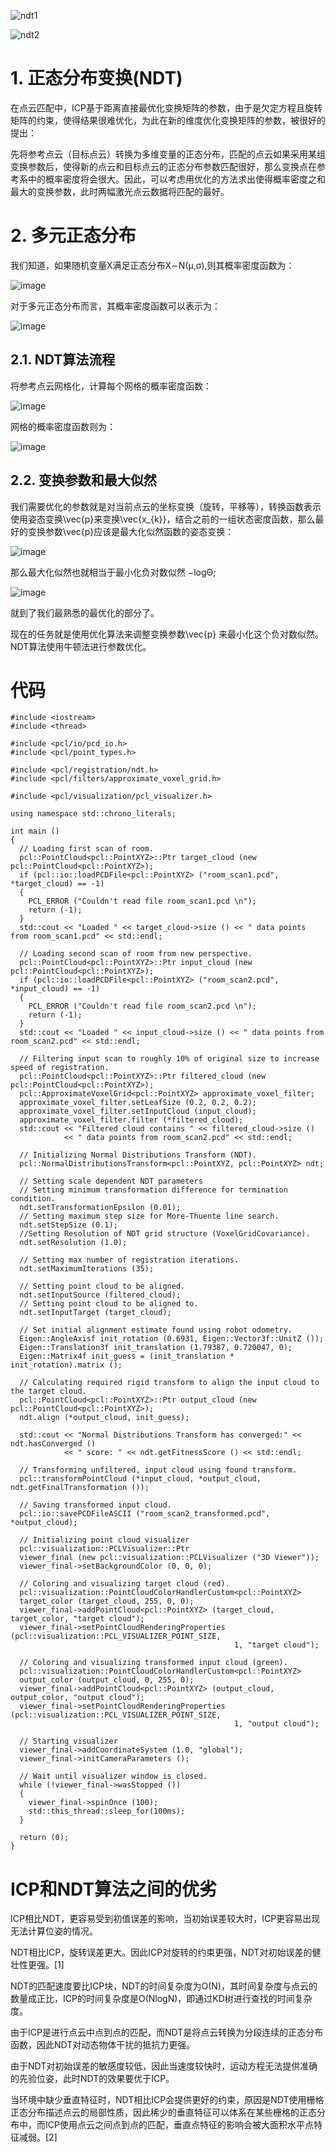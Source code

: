 
![ndt1](https://github.com/countsp/localization/assets/102967883/bd554a41-d743-4736-abe1-7e7b85f86b9d)

![ndt2](https://github.com/countsp/localization/assets/102967883/58c2ecbc-87e8-420c-9673-74cb758c998a)

# 1. 正态分布变换(NDT)

在点云匹配中，ICP基于距离直接最优化变换矩阵的参数，由于是欠定方程且旋转矩阵的约束，使得结果很难优化，为此在新的维度优化变换矩阵的参数，被很好的提出：

先将参考点云（目标点云）转换为多维变量的正态分布，匹配的点云如果采用某组变换参数后，使得新的点云和目标点云的正态分布参数匹配很好，那么变换点在参考系中的概率密度将会很大。因此，可以考虑用优化的方法求出使得概率密度之和最大的变换参数，此时两幅激光点云数据将匹配的最好。

# 2. 多元正态分布

我们知道，如果随机变量X满足正态分布X∼N(μ,σ),则其概率密度函数为：

![image](https://github.com/countsp/localization/assets/102967883/36dd60b3-58e5-455b-8a26-645ca9b49b5f)


对于多元正态分布而言，其概率密度函数可以表示为：

![image](https://github.com/countsp/localization/assets/102967883/9b2356a1-3c32-4a65-a26e-e103629d9133)

## 2.1. NDT算法流程

将参考点云网格化，计算每个网格的概率密度函数：

![image](https://github.com/countsp/localization/assets/102967883/ebba1436-180e-4e66-9a41-46f1b06b90e2)

网格的概率密度函数则为：

![image](https://github.com/countsp/localization/assets/102967883/64a5dcde-2914-4af7-b61a-caa2ee32d59e)

## 2.2. 变换参数和最大似然

我们需要优化的参数就是对当前点云的坐标变换（旋转，平移等），转换函数表示使用姿态变换\vec{p}来变换\vec{x_{k}}，结合之前的一组状态密度函数，那么最好的变换参数\vec{p}应该是最大化似然函数的姿态变换：

![image](https://github.com/countsp/localization/assets/102967883/798bac56-a9af-4fb0-99f1-e561a0bacf21)

 那么最大化似然也就相当于最小化负对数似然 −logΘ;

![image](https://github.com/countsp/localization/assets/102967883/cab8c6f1-e2a0-453f-8238-7b4c954acd9a)
             
就到了我们最熟悉的最优化的部分了。

现在的任务就是使用优化算法来调整变换参数\vec{p} ​ 来最小化这个负对数似然。NDT算法使用牛顿法进行参数优化。


# 代码
```
#include <iostream>
#include <thread>
 
#include <pcl/io/pcd_io.h>
#include <pcl/point_types.h>
 
#include <pcl/registration/ndt.h>
#include <pcl/filters/approximate_voxel_grid.h>
 
#include <pcl/visualization/pcl_visualizer.h>
 
using namespace std::chrono_literals;
 
int main ()
{
  // Loading first scan of room.
  pcl::PointCloud<pcl::PointXYZ>::Ptr target_cloud (new pcl::PointCloud<pcl::PointXYZ>);
  if (pcl::io::loadPCDFile<pcl::PointXYZ> ("room_scan1.pcd", *target_cloud) == -1)
  {
    PCL_ERROR ("Couldn't read file room_scan1.pcd \n");
    return (-1);
  }
  std::cout << "Loaded " << target_cloud->size () << " data points from room_scan1.pcd" << std::endl;
 
  // Loading second scan of room from new perspective.
  pcl::PointCloud<pcl::PointXYZ>::Ptr input_cloud (new pcl::PointCloud<pcl::PointXYZ>);
  if (pcl::io::loadPCDFile<pcl::PointXYZ> ("room_scan2.pcd", *input_cloud) == -1)
  {
    PCL_ERROR ("Couldn't read file room_scan2.pcd \n");
    return (-1);
  }
  std::cout << "Loaded " << input_cloud->size () << " data points from room_scan2.pcd" << std::endl;
 
  // Filtering input scan to roughly 10% of original size to increase speed of registration.
  pcl::PointCloud<pcl::PointXYZ>::Ptr filtered_cloud (new pcl::PointCloud<pcl::PointXYZ>);
  pcl::ApproximateVoxelGrid<pcl::PointXYZ> approximate_voxel_filter;
  approximate_voxel_filter.setLeafSize (0.2, 0.2, 0.2);
  approximate_voxel_filter.setInputCloud (input_cloud);
  approximate_voxel_filter.filter (*filtered_cloud);
  std::cout << "Filtered cloud contains " << filtered_cloud->size ()
            << " data points from room_scan2.pcd" << std::endl;
 
  // Initializing Normal Distributions Transform (NDT).
  pcl::NormalDistributionsTransform<pcl::PointXYZ, pcl::PointXYZ> ndt;
 
  // Setting scale dependent NDT parameters
  // Setting minimum transformation difference for termination condition.
  ndt.setTransformationEpsilon (0.01);
  // Setting maximum step size for More-Thuente line search.
  ndt.setStepSize (0.1);
  //Setting Resolution of NDT grid structure (VoxelGridCovariance).
  ndt.setResolution (1.0);
 
  // Setting max number of registration iterations.
  ndt.setMaximumIterations (35);
 
  // Setting point cloud to be aligned.
  ndt.setInputSource (filtered_cloud);
  // Setting point cloud to be aligned to.
  ndt.setInputTarget (target_cloud);
 
  // Set initial alignment estimate found using robot odometry.
  Eigen::AngleAxisf init_rotation (0.6931, Eigen::Vector3f::UnitZ ());
  Eigen::Translation3f init_translation (1.79387, 0.720047, 0);
  Eigen::Matrix4f init_guess = (init_translation * init_rotation).matrix ();
 
  // Calculating required rigid transform to align the input cloud to the target cloud.
  pcl::PointCloud<pcl::PointXYZ>::Ptr output_cloud (new pcl::PointCloud<pcl::PointXYZ>);
  ndt.align (*output_cloud, init_guess);
 
  std::cout << "Normal Distributions Transform has converged:" << ndt.hasConverged ()
            << " score: " << ndt.getFitnessScore () << std::endl;
 
  // Transforming unfiltered, input cloud using found transform.
  pcl::transformPointCloud (*input_cloud, *output_cloud, ndt.getFinalTransformation ());
 
  // Saving transformed input cloud.
  pcl::io::savePCDFileASCII ("room_scan2_transformed.pcd", *output_cloud);
 
  // Initializing point cloud visualizer
  pcl::visualization::PCLVisualizer::Ptr
  viewer_final (new pcl::visualization::PCLVisualizer ("3D Viewer"));
  viewer_final->setBackgroundColor (0, 0, 0);
 
  // Coloring and visualizing target cloud (red).
  pcl::visualization::PointCloudColorHandlerCustom<pcl::PointXYZ>
  target_color (target_cloud, 255, 0, 0);
  viewer_final->addPointCloud<pcl::PointXYZ> (target_cloud, target_color, "target cloud");
  viewer_final->setPointCloudRenderingProperties (pcl::visualization::PCL_VISUALIZER_POINT_SIZE,
                                                  1, "target cloud");
 
  // Coloring and visualizing transformed input cloud (green).
  pcl::visualization::PointCloudColorHandlerCustom<pcl::PointXYZ>
  output_color (output_cloud, 0, 255, 0);
  viewer_final->addPointCloud<pcl::PointXYZ> (output_cloud, output_color, "output cloud");
  viewer_final->setPointCloudRenderingProperties (pcl::visualization::PCL_VISUALIZER_POINT_SIZE,
                                                  1, "output cloud");
 
  // Starting visualizer
  viewer_final->addCoordinateSystem (1.0, "global");
  viewer_final->initCameraParameters ();
 
  // Wait until visualizer window is closed.
  while (!viewer_final->wasStopped ())
  {
    viewer_final->spinOnce (100);
    std::this_thread::sleep_for(100ms);
  }
 
  return (0);
}

```

# ICP和NDT算法之间的优劣

ICP相比NDT，更容易受到初值误差的影响，当初始误差较大时，ICP更容易出现无法计算位姿的情况。

NDT相比ICP，旋转误差更大。因此ICP对旋转的约束更强，NDT对初始误差的健壮性更强。[1]

NDT的匹配速度要比ICP块，NDT的时间复杂度为O(N)，其时间复杂度与点云的数量成正比，ICP的时间复杂度是O(NlogN)，即通过KD树进行查找的时间复杂度。

由于ICP是进行点云中点到点的匹配，而NDT是将点云转换为分段连续的正态分布函数，因此NDT对动态物体干扰的抵抗力更强。

由于NDT对初始误差的敏感度较低，因此当速度较快时，运动方程无法提供准确的先验位姿，此时NDT的效果要优于ICP。

当环境中缺少垂直特征时，NDT相比ICP会提供更好的约束，原因是NDT使用栅格正态分布描述点云的局部性质，因此稀少的垂直特征可以体系在某些栅格的正态分布中，而ICP使用点云之间点到点的匹配，垂直点特征的影响会被大面积水平点特征减弱。[2]
